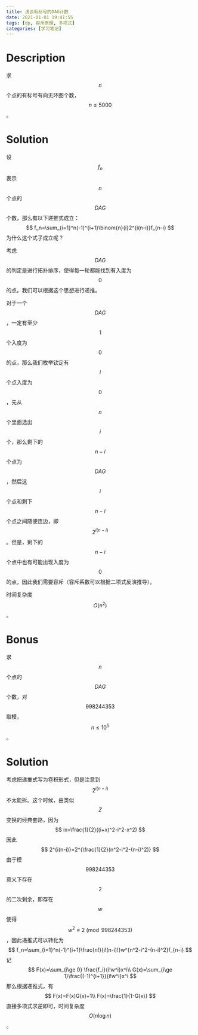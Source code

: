 ```yaml
---
title: 浅谈有标号的DAG计数
date: 2021-01-01 19:41:55
tags: [dp, 容斥原理, 多项式]
categories: [学习笔记]
---
```


# Description

求$$n$$个点的有标号有向无环图个数，$$n\le 5000$$。

# Solution

设$$f_n$$表示$$n$$个点的$$DAG$$个数，那么有以下递推式成立：
$$
f_n=\sum_{i=1}^n(-1)^{i+1}\binom{n}{i}2^{i(n-i)}f_{n-i}
$$
为什么这个式子成立呢？

<!--more-->

考虑$$DAG$$的判定是进行拓扑排序，使得每一轮都能找到有入度为$$0$$的点。我们可以根据这个思想进行递推。

对于一个$$DAG$$，一定有至少$$1$$个入度为$$0$$的点，那么我们枚举钦定有$$i$$个点入度为$$0$$，先从$$n$$个里面选出$$i$$个，那么剩下的$$n-i$$个点为$$DAG$$，然后这$$i$$个点和剩下$$n-i$$个点之间随便连边，即$$2^{i(n-i)}$$。但是，剩下的$$n-i$$个点中也有可能出现入度为$$0$$的点，因此我们需要容斥（容斥系数可以根据二项式反演推导）。

时间复杂度$$O(n^2)$$。

# Bonus

求$$n$$个点的$$DAG$$个数，对$$998244353$$取模，$$n\le 10^5$$。

# Solution

考虑把递推式写为卷积形式，但是注意到$$2^{i(n-i)}$$不太能拆。这个时候，由类似$$Z$$变换的经典套路，因为
$$
ix=\frac{1}{2}((i+x)^2-i^2-x^2)
$$
因此
$$
2^{i(n-i)}=2^{\frac{1}{2}(n^2-i^2-(n-i)^2)}
$$
由于模$$998244353$$意义下存在$$2$$的二次剩余，即存在$$w$$使得$$w^2\equiv 2\pmod{998244353}$$，因此递推式可以转化为
$$
f_n=\sum_{i=1}^n(-1)^{i+1}\frac{n!}{i!(n-i)!}w^{n^2-i^2-(n-i)^2}f_{n-i}
$$
记
$$
F(x)=\sum_{i\ge 0} \frac{f_i}{i!w^i}x^i\\
G(x)=\sum_{i\ge 1}\frac{(-1)^{i+1}}{i!w^i}x^i
$$
那么根据递推式，有
$$
F(x)=F(x)G(x)+1\\
F(x)=\frac{1}{1-G(x)}
$$
直接多项式求逆即可，时间复杂度$$O(n\log n)$$。

